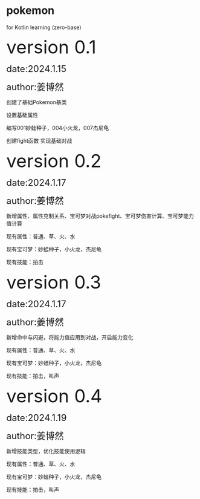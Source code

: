 # pokemon
for Kotlin learning (zero-base)

<font size=7>version 0.1</font>

<font size=5>date:2024.1.15</font>

<font size=5>author:姜博然</font>

创建了基础Pokemon基类

设置基础属性

编写001妙蛙种子，004小火龙，007杰尼龟

创建fight函数 实现基础对战

<font size=7>version 0.2</font>

<font size=5>date:2024.1.17</font>

<font size=5>author:姜博然</font>

新增属性、属性克制关系、宝可梦对战pokefight、宝可梦伤害计算、宝可梦能力值计算

现有属性：普通、草、火、水

现有宝可梦：妙蛙种子，小火龙，杰尼龟

现有技能：拍击

<font size=7>version 0.3</font>

<font size=5>date:2024.1.17</font>

<font size=5>author:姜博然</font>

新增命中与闪避，将能力值应用到对战，开启能力变化

现有属性：普通、草、火、水

现有宝可梦：妙蛙种子，小火龙，杰尼龟

现有技能：拍击，叫声

<font size=7>version 0.4</font>

<font size=5>date:2024.1.19</font>

<font size=5>author:姜博然</font>

新增技能类型，优化技能使用逻辑

现有属性：普通、草、火、水

现有宝可梦：妙蛙种子，小火龙，杰尼龟

现有技能：拍击，叫声